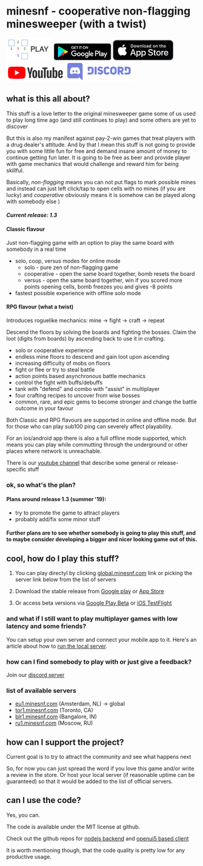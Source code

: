 # minesnf - cooperative non-flagging minesweeper (with a twist)

[![Global server](./web.png)](http://global.minesnf.com)
[![Google Play](./gplay.png)](https://play.google.com/store/apps/details?id=com.minesnf.openui5)
[![App Store](./appstr.png)](https://itunes.apple.com/app/id1448244535)
[![Youtube Channel](./ytb.png)](https://www.youtube.com/channel/UCEvqfPKGtfqfyeMCnw7B_zA)
[![Discord Channel](./dscrd.png)](https://discord.gg/uWnVeZE)

## what is this all about?
This stuff is a love letter to the original minesweeper game some of us used to play long time ago (and still continues to play) and some others are yet to discover

But this is also my manifest against pay-2-win games that treat players with a drug dealer's attitude. And by that I mean this stuff is not going to provide you with some little fun for free and demand insane amount of money to continue getting fun later. It is going to be free as beer and provide player with game mechanics that would challenge and reward him for being skillful.

Basically, *non-flagging* means you can not put flags to mark possible mines and instead can just left click/tap to open cells with no mines (if you are lucky) and  *cooperative* obviously means it is somehow can be played along with somebody else )

#### ***Current release: 1.3***

#### Classic flavour
Just non-flagging game with an option to play the same board with somebody in a real time
- solo, coop, versus modes for online mode
    -  solo - pure zen of non-flagging game
    -  cooperative - open the same board together, bomb resets the board
    -  versus - open the same board together, win if you scored more points opening cells, bomb freezes you and gives -8 points
- fastest possible experience with offline solo mode

#### RPG flavour (what a twist)
Introduces roguelike mechanics: mine -> fight -> craft -> repeat

Descend the floors by solving the boards and fighting the bosses. Claim the loot (digits from boards) by ascending back to use it in crafting.

- solo or cooperative experience
- endless mine floors to descend and gain loot upon ascending
- increasing difficulty of mobs on floors
- fight or flee or try to steal battle
- action points based asynchronous battle mechanics
- control the fight with buffs/debuffs
- tank with "defend" and combo with "assist" in multiplayer
- four crafting recipes to uncover from wise bosses
- common, rare, and epic gems to become stronger and change the battle outcome in your favour


Both Classic and RPG flavours are supported in online and offline mode.
But for those who can play sub100 ping can severely affect playability.

For an ios/android app there is also a full offline mode supported, which means you can play while commutting through the underground or other places where network is unreachable.

There is our [youtube channel](https://www.youtube.com/channel/UCEvqfPKGtfqfyeMCnw7B_zA) that describe some general or release-specific stuff

### ok, so what's the plan?

#### Plans around release 1.3 (summer '19):
- try to promote the game to attract players
- probably add/fix some minor stuff

#### Further plans are to see whether somebody is going to play this stuff, and to maybe consider developing a bigger and nicer looking game out of this.

## cool, how do I play this stuff?

1. You can play directyl by clicking [global.minesnf.com](http://global.minesnf.com) link or picking the server link below from the list of servers

2. Download the stable release from [Google play](https://play.google.com/store/apps/details?id=com.minesnf.openui5) or [App Store](https://itunes.apple.com/app/id1448244535)

3. Or access beta versions via [Google Play Beta](https://play.google.com/apps/testing/com.minesnf.openui5) or [iOS TestFlight](https://testflight.apple.com/join/wORyXZqw) 

### and what if I still want to play multiplayer games with low latency and some friends? ###
You can setup your own server and connect your mobile app to it. Here's an article about how to [run the local server](https://github.com/myakinkii/minesNF/wiki/Run-own-backend).

### how can I find somebody to play with or just give a feedback?
Join our [discord server](https://discord.gg/uWnVeZE)

### list of available servers
* [eu1.minesnf.com](http://eu1.minesnf.com) (Amsterdam, NL) -> global
* [tor1.minesnf.com](http://tor1.minesnf.com) (Toronto, CA)
* [blr1.minesnf.com](http://blr1.minesnf.com) (Bangalore, IN)
* [ru1.minesnf.com](http://ru1.minesnf.com) (Moscow, RU)

## how can I support the project?

Current goal is to try to attract the community and see what happens next 

So, for now you can just spread the word if you love this game and/or write a review in the store.
Or host your local server (if reasonable uptime can be guaranteed) so that it would be added to the list of official servers.

## can I use the code?
Yes, you can. 

The code is available under the MIT license at github.

Check out the github repos for [nodejs backend](https://github.com/myakinkii/minesNF) and [openui5 based client](https://github.com/myakinkii/ui5client)

It is worth mentioning though, that the code quality is pretty low for any productive usage.

